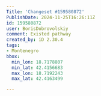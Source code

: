 ```yaml
---
Title: 'Changeset #159580872'
PublishDate: 2024-11-25T16:26:11Z
id: 159580872
user: BorisDobrovolskiy
comment: Existed pathway
created_by: iD 2.30.4
tags:
- Montenegro
bbox:
  min_lon: 18.7178807
  min_lat: 42.4156683
  max_lon: 18.7192243
  max_lat: 42.4163499

---
```

